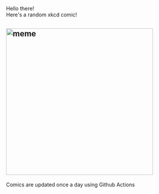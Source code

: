 Hello there! <br>Here's a random xkcd comic!<br>
## <img src="https://imgs.xkcd.com/comics/spoiler_alert.png" alt="meme" width="400"/><br>
Comics are updated once a day using Github Actions